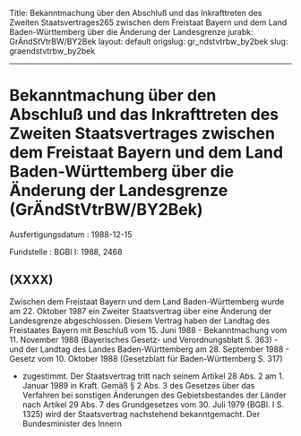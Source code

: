 Title: Bekanntmachung über den Abschluß und das Inkrafttreten des Zweiten Staatsvertrages265
  zwischen dem Freistaat Bayern und dem Land Baden-Württemberg über die Änderung der
  Landesgrenze
jurabk: GrÄndStVtrBW/BY2Bek
layout: default
origslug: gr_ndstvtrbw_by2bek
slug: graendstvtrbw_by2bek

---

# Bekanntmachung über den Abschluß und das Inkrafttreten des Zweiten Staatsvertrages zwischen dem Freistaat Bayern und dem Land Baden-Württemberg über die Änderung der Landesgrenze (GrÄndStVtrBW/BY2Bek)

Ausfertigungsdatum
:   1988-12-15

Fundstelle
:   BGBl I: 1988, 2468



## (XXXX)

Zwischen dem Freistaat Bayern und dem Land Baden-Württemberg wurde am
22\. Oktober 1987 ein Zweiter Staatsvertrag über eine Änderung der
Landesgrenze abgeschlossen. Diesem Vertrag haben der Landtag des
Freistaates Bayern mit Beschluß vom 15. Juni 1988 - Bekanntmachung vom
11\. November 1988 (Bayerisches Gesetz- und Verordnungsblatt S. 363) -
und der Landtag des Landes Baden-Württemberg am 28. September 1988 -
Gesetz vom 10. Oktober 1988 (Gesetzblatt für Baden-Württemberg S. 317)
- zugestimmt. Der Staatsvertrag tritt nach seinem Artikel 28 Abs. 2 am
1\. Januar 1989 in Kraft.
Gemäß § 2 Abs. 3 des Gesetzes über das Verfahren bei sonstigen
Änderungen des Gebietsbestandes der Länder nach Artikel 29 Abs. 7 des
Grundgesetzes vom 30. Juli 1979 (BGBl. I S. 1325) wird der
Staatsvertrag nachstehend bekanntgemacht.
Der Bundesminister des Innern

